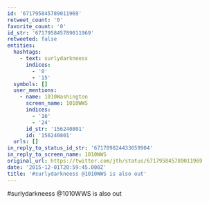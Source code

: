 ```yaml
---
id: '671795845789011969'
retweet_count: '0'
favorite_count: '0'
id_str: '671795845789011969'
retweeted: false
entities:
  hashtags:
    - text: surlydarkneess
      indices:
        - '0'
        - '15'
  symbols: []
  user_mentions:
    - name: 1010Washington
      screen_name: 1010WWS
      indices:
        - '16'
        - '24'
      id_str: '156240801'
      id: '156240801'
  urls: []
in_reply_to_status_id_str: '671789824433659904'
in_reply_to_screen_name: 1010WWS
original_url: https://twitter.com/jth/status/671795845789011969
date: '2015-12-01T20:59:45.000Z'
title: '#surlydarkneess @1010WWS is also out'
---
```


#surlydarkneess @1010WWS is also out